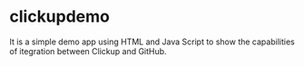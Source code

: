 # clickupdemo

It is a simple demo app using HTML and Java Script to show the capabilities of itegration between Clickup and GitHub.
